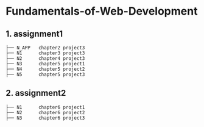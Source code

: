 # Fundamentals-of-Web-Development

## 1. assignment1
    ├── N_APP   chapter2 project3
    ├── N1      chapter3 project3
    ├── N2      chapter4 project3
    ├── N3      chapter5 project1
    ├── N4      chapter5 project2
    ├── N5      chapter5 project3

## 2. assignment2
    ├── N1      chapter6 project1
    ├── N2      chapter6 project2
    ├── N3      chapter6 project3

